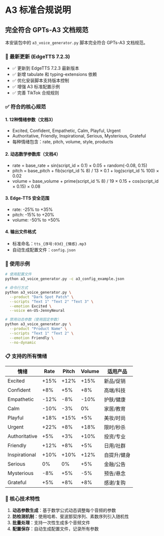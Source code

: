 # A3 标准合规说明

## 完全符合 GPTs-A3 文档规范

本安装包中的 `a3_voice_generator.py` 脚本完全符合 GPTs-A3 文档规范。

### 🔄 最新更新 (EdgeTTS 7.2.3)

- ✅ 更新到 EdgeTTS 7.2.3 最新版本
- ✅ 新增 tabulate 和 typing-extensions 依赖
- ✅ 优化安装脚本支持版本控制
- ✅ 增强 A3 标准配置示例
- ✅ 完善 TikTok 合规规则

### ✅ 符合的核心规范

#### 1. 12种情绪参数（文档3）
- Excited, Confident, Empathetic, Calm, Playful, Urgent
- Authoritative, Friendly, Inspirational, Serious, Mysterious, Grateful
- 每种情绪包含：rate, pitch, volume, style, products

#### 2. 动态数学参数库（文档4）
- rate = base_rate + sin(script_id × 0.1) × 0.05 + random(-0.08, 0.15)
- pitch = base_pitch + fib(script_id % 8) / 13 × 0.1 + log(script_id % 100) × 0.02
- volume = base_volume + prime(script_id % 8) / 19 × 0.15 + cos(script_id × 0.15) × 0.08

#### 3. Edge-TTS 安全范围
- rate: -25% to +35%
- pitch: -15% to +20%
- volume: -50% to +50%

#### 4. 输出文件格式
- 标准命名：`tts_{序号:03d}_{情感}.mp3`
- 自动生成配置文件：`config.json`

### 🎯 使用示例

```bash
# 使用配置文件
python a3_voice_generator.py -c a3_config_example.json

# 命令行方式
python a3_voice_generator.py \
  --product "Dark Spot Patch" \
  --scripts "Text 1" "Text 2" "Text 3" \
  --emotion Excited \
  --voice en-US-JennyNeural

# 禁用动态参数（使用固定参数）
python a3_voice_generator.py \
  --product "Product Name" \
  --scripts "Text 1" "Text 2" \
  --emotion Friendly \
  --no-dynamic
```

### 📋 支持的所有情绪

| 情绪 | Rate | Pitch | Volume | 适用产品 |
|------|------|-------|--------|----------|
| Excited | +15% | +12% | +15% | 新品/促销 |
| Confident | +8% | +5% | +8% | 高端/科技 |
| Empathetic | -12% | -8% | -10% | 护肤/健康 |
| Calm | -10% | -3% | 0% | 家居/教育 |
| Playful | +18% | +15% | +5% | 美妆/时尚 |
| Urgent | +22% | +8% | +18% | 限时/秒杀 |
| Authoritative | +5% | +3% | +10% | 投资/专业 |
| Friendly | +12% | +8% | +5% | 日用/社群 |
| Inspirational | +10% | +10% | +12% | 自提升/健身 |
| Serious | 0% | 0% | +5% | 金融/公告 |
| Mysterious | -8% | +5% | -5% | 预告/悬念 |
| Grateful | +5% | +8% | +8% | 感谢/复购 |

### 🔧 核心技术特性

1. **动态参数生成**：基于数学公式动态调整每个音频的参数
2. **防检测机制**：使用哈希、斐波那契序列、素数序列引入随机性
3. **批量处理**：支持一次性生成多个音频文件
4. **配置保存**：自动生成配置文件，记录所有参数

